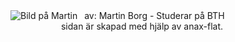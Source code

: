 <img src="img/me.jpg" alt="Bild på Martin" class="bylineimg">
&ensp;av: Martin Borg - Studerar på BTH <br>&ensp;&ensp;&ensp;&ensp;&ensp;&ensp;&ensp;&ensp;&ensp;&ensp;&ensp; sidan är skapad med hjälp av anax-flat.
